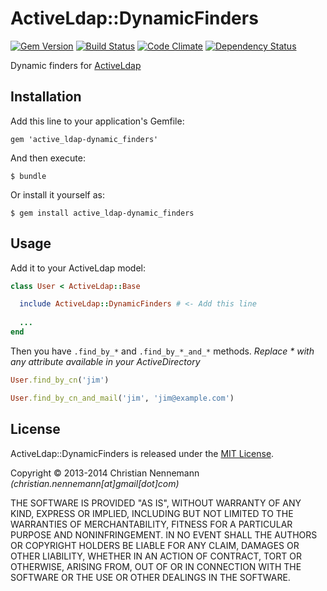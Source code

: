 # ActiveLdap::DynamicFinders

[![Gem Version](https://badge.fury.io/rb/active_ldap-dynamic_finders.png)](http://badge.fury.io/rb/active_ldap-dynamic_finders)
[![Build Status](https://travis-ci.org/XORwell/activeldap-dynamic_finders.png)](https://travis-ci.org/XORwell/activeldap-dynamic_finders) 
[![Code Climate](https://codeclimate.com/github/XORwell/activeldap-dynamic_finders.png)](https://codeclimate.com/github/XORwell/activeldap-dynamic_finders)
[![Dependency Status](https://gemnasium.com/XORwell/activeldap-dynamic_finders.png)](https://gemnasium.com/XORwell/activeldap-dynamic_finders)

Dynamic finders for [ActiveLdap](https://github.com/activeldap/activeldap)


## Installation

Add this line to your application's Gemfile:

    gem 'active_ldap-dynamic_finders'

And then execute:

    $ bundle

Or install it yourself as:

    $ gem install active_ldap-dynamic_finders

## Usage

Add it to your ActiveLdap model:

```ruby
class User < ActiveLdap::Base

  include ActiveLdap::DynamicFinders # <- Add this line
  
  ...
end
```

Then you have `.find_by_*` and `.find_by_*_and_*` methods. _Replace * with any attribute available in your ActiveDirectory_

```ruby
User.find_by_cn('jim')
```
```ruby
User.find_by_cn_and_mail('jim', 'jim@example.com')
```


## License
ActiveLdap::DynamicFinders is released under the [MIT License](http://opensource.org/licenses/MIT).

Copyright © 2013-2014 Christian Nennemann _(christian.nennemann[at]gmail[dot]com)_

THE SOFTWARE IS PROVIDED "AS IS", WITHOUT WARRANTY OF ANY KIND, EXPRESS OR
IMPLIED, INCLUDING BUT NOT LIMITED TO THE WARRANTIES OF MERCHANTABILITY,
FITNESS FOR A PARTICULAR PURPOSE AND NONINFRINGEMENT. IN NO EVENT SHALL THE
AUTHORS OR COPYRIGHT HOLDERS BE LIABLE FOR ANY CLAIM, DAMAGES OR OTHER
LIABILITY, WHETHER IN AN ACTION OF CONTRACT, TORT OR OTHERWISE, ARISING FROM,
OUT OF OR IN CONNECTION WITH THE SOFTWARE OR THE USE OR OTHER DEALINGS IN
THE SOFTWARE.
